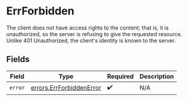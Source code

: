 # ErrForbidden

The client does not have access rights to the content; that is, it is unauthorized, so the server is refusing to give the requested resource. Unlike 401 Unauthorized, the client's identity is known to the server.


## Fields

| Field                                                                | Type                                                                 | Required                                                             | Description                                                          |
| -------------------------------------------------------------------- | -------------------------------------------------------------------- | -------------------------------------------------------------------- | -------------------------------------------------------------------- |
| `error`                                                              | [errors.ErrForbiddenError](../../models/errors/errforbiddenerror.md) | :heavy_check_mark:                                                   | N/A                                                                  |